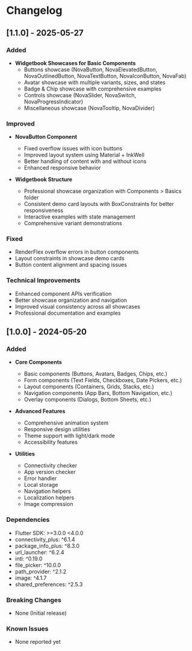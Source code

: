 # Changelog

## [1.1.0] - 2025-05-27

### Added
- **Widgetbook Showcases for Basic Components**
  - Buttons showcase (NovaButton, NovaElevatedButton, NovaOutlinedButton, NovaTextButton, NovaIconButton, NovaFab)
  - Avatar showcase with multiple variants, sizes, and states
  - Badge & Chip showcase with comprehensive examples
  - Controls showcase (NovaSlider, NovaSwitch, NovaProgressIndicator)
  - Miscellaneous showcase (NovaTooltip, NovaDivider)

### Improved
- **NovaButton Component**
  - Fixed overflow issues with icon buttons
  - Improved layout system using Material + InkWell
  - Better handling of content with and without icons
  - Enhanced responsive behavior

- **Widgetbook Structure**
  - Professional showcase organization with Components > Basics folder
  - Consistent demo card layouts with BoxConstraints for better responsiveness
  - Interactive examples with state management
  - Comprehensive variant demonstrations

### Fixed
- RenderFlex overflow errors in button components
- Layout constraints in showcase demo cards
- Button content alignment and spacing issues

### Technical Improvements
- Enhanced component APIs verification
- Better showcase organization and navigation
- Improved visual consistency across all showcases
- Professional documentation and examples

## [1.0.0] - 2024-05-20

### Added
- **Core Components**
  - Basic components (Buttons, Avatars, Badges, Chips, etc.)
  - Form components (Text Fields, Checkboxes, Date Pickers, etc.)
  - Layout components (Containers, Grids, Stacks, etc.)
  - Navigation components (App Bars, Bottom Navigation, etc.)
  - Overlay components (Dialogs, Bottom Sheets, etc.)

- **Advanced Features**
  - Comprehensive animation system
  - Responsive design utilities
  - Theme support with light/dark mode
  - Accessibility features

- **Utilities**
  - Connectivity checker
  - App version checker
  - Error handler
  - Local storage
  - Navigation helpers
  - Localization helpers
  - Image compression

### Dependencies
- Flutter SDK: >=3.0.0 <4.0.0
- connectivity_plus: ^6.1.4
- package_info_plus: ^8.3.0
- url_launcher: ^6.2.4
- intl: ^0.19.0
- file_picker: ^10.0.0
- path_provider: ^2.1.2
- image: ^4.1.7
- shared_preferences: ^2.5.3

### Breaking Changes
- None (Initial release)

### Known Issues
- None reported yet
